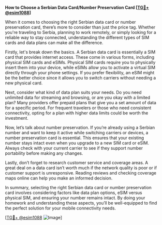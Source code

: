 **How to Choose a Serbian Data Card/Number Preservation Card [[TG💪+ @esim1088](https://t.me/s/esim1088)]**

When it comes to choosing the right Serbian data card or number preservation card, there’s more to consider than just the price tag. Whether you're traveling to Serbia, planning to work remotely, or simply looking for a reliable way to stay connected, understanding the different types of SIM cards and data plans can make all the difference.

Firstly, let's break down the basics. A Serbian data card is essentially a SIM card that provides internet access. These come in various forms, including physical SIM cards and eSIMs. Physical SIM cards require you to physically insert them into your device, while eSIMs allow you to activate a virtual SIM directly through your phone settings. If you prefer flexibility, an eSIM might be the better choice since it allows you to switch carriers without needing a new physical card.

Next, consider what kind of data plan suits your needs. Do you need unlimited data for streaming and browsing, or are you okay with a limited plan? Many providers offer prepaid plans that give you a set amount of data for a specific period. For frequent travelers or those who need consistent connectivity, opting for a plan with higher data limits could be worth the investment.

Now, let’s talk about number preservation. If you’re already using a Serbian number and want to keep it active while switching carriers or devices, a number preservation card is essential. This ensures that your existing number stays intact even when you upgrade to a new SIM card or eSIM. Always check with your current carrier to see if they support number portability before making any changes.

Lastly, don’t forget to research customer service and coverage areas. A great deal on a data card isn’t worth much if the network quality is poor or if customer support is unresponsive. Reading reviews and checking coverage maps online can help you make an informed decision.

In summary, selecting the right Serbian data card or number preservation card involves considering factors like data plan options, eSIM versus physical SIM, and ensuring your number remains intact. By doing your homework and understanding these aspects, you’ll be well-equipped to find the perfect solution for your mobile connectivity needs.

[[TG💪+ @esim1088](https://t.me/s/esim1088) ![Image](https://i.postimg.cc/Y0z9fWf4/image.png)]